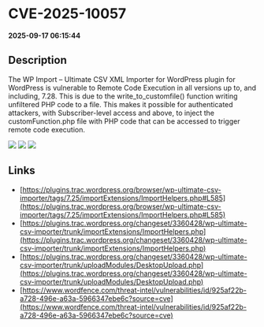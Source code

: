 # CVE-2025-10057

**2025-09-17 06:15:44**

## Description
The WP Import – Ultimate CSV XML Importer for WordPress plugin for WordPress is vulnerable to Remote Code Execution in all versions up to, and including, 7.28. This is due to the write_to_customfile() function writing unfiltered PHP code to a file. This makes it possible for authenticated attackers, with Subscriber-level access and above, to inject the customFunction.php file with PHP code that can be accessed to trigger remote code execution.

![](https://img.shields.io/static/v1?label=Score&message=8.8&color=red)
![](https://img.shields.io/static/v1?label=Severity&message=HIGH&color=red)
![](https://img.shields.io/static/v1?label=CWE&message=RCE&color=green)

## Links
- [https://plugins.trac.wordpress.org/browser/wp-ultimate-csv-importer/tags/7.25/importExtensions/ImportHelpers.php#L585](https://plugins.trac.wordpress.org/browser/wp-ultimate-csv-importer/tags/7.25/importExtensions/ImportHelpers.php#L585)
- [https://plugins.trac.wordpress.org/changeset/3360428/wp-ultimate-csv-importer/trunk/importExtensions/ImportHelpers.php](https://plugins.trac.wordpress.org/changeset/3360428/wp-ultimate-csv-importer/trunk/importExtensions/ImportHelpers.php)
- [https://plugins.trac.wordpress.org/changeset/3360428/wp-ultimate-csv-importer/trunk/uploadModules/DesktopUpload.php](https://plugins.trac.wordpress.org/changeset/3360428/wp-ultimate-csv-importer/trunk/uploadModules/DesktopUpload.php)
- [https://www.wordfence.com/threat-intel/vulnerabilities/id/925af22b-a728-496e-a63a-5966347ebe6c?source=cve](https://www.wordfence.com/threat-intel/vulnerabilities/id/925af22b-a728-496e-a63a-5966347ebe6c?source=cve)
